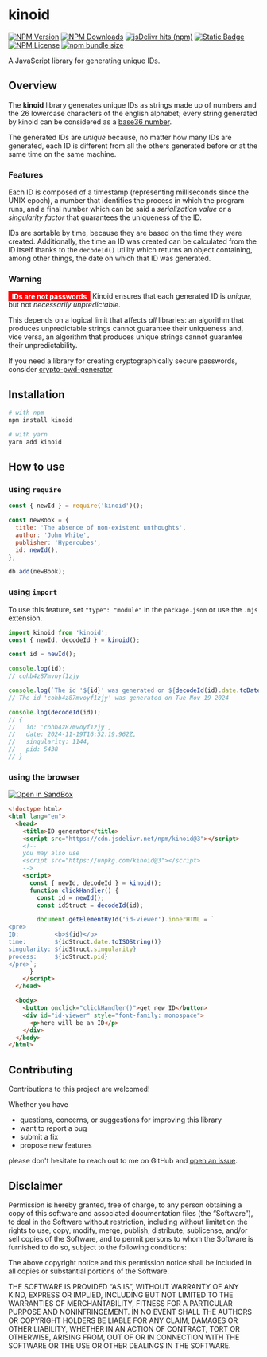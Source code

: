 # kinoid

<a href="https://www.npmjs.com/package/kinoid" target="_blank">![NPM Version](https://img.shields.io/npm/v/kinoid?style=plastic&logo=npm&label=version&labelColor=black)</a>
<a href="https://www.npmjs.com/package/kinoid" target="_blank">![NPM Downloads](https://img.shields.io/npm/d18m/kinoid?style=plastic&logo=npm&labelColor=black)</a>
<a href="https://www.jsdelivr.com/package/npm/kinoid" target="_blank">![jsDelivr hits (npm)](https://img.shields.io/jsdelivr/npm/hy/kinoid?style=plastic&logo=jsdelivr&logoColor=white&color=orange&labelColor=black)</a>
<a href="https://unpkg.com/browse/kinoid@3/" target="_blank">![Static Badge](https://img.shields.io/badge/powered-111000?style=plastic&logo=unpkg&label=unpkg&labelColor=black&color=FD0)</a>
<a href="https://opensource.org/license/mit" target="_blank">![NPM License](https://custom-icon-badges.demolab.com/npm/l/kinoid?style=plastic&logo=law&labelColor=black)</a>
<a href="https://bundlephobia.com/package/kinoid" target="_blank">![npm bundle size](https://img.shields.io/bundlephobia/min/kinoid?style=plastic&logo=webpack&logoColor=white&labelColor=black)</a>

A JavaScript library for generating unique IDs.

## Overview

The **kinoid** library generates unique IDs as strings made up of numbers and the 26 lowercase
characters of the english alphabet; every string generated by kinoid can be considered as a
[base36 number](https://en.wikipedia.org/wiki/Base36).

The generated IDs are _unique_ because, no matter how many IDs are generated, each ID is different
from all the others generated before or at the same time on the same machine.

### Features

Each ID is composed of a timestamp (representing milliseconds since the UNIX epoch), a number that
identifies the process in which the program runs, and a final number which can be said a
_serialization value_ or a _singularity factor_ that guarantees the uniqueness of the ID.

IDs are sortable by time, because they are based on the time they were created. Additionally, the
time an ID was created can be calculated from the ID itself thanks to the `decodeId()` utility which
returns an object containing, among other things, the date on which that ID was generated.

### Warning

<span style="color: white; background-color: red; padding: .125em .5em .125em .5em">**IDs are not
passwords**</span> Kinoid ensures that each generated ID is _unique_, but not _necessarily
unpredictable_.

This depends on a logical limit that affects _all_ libraries: an algorithm that produces
unpredictable strings cannot guarantee their uniqueness and, vice versa, an algorithm that produces
unique strings cannot guarantee their unpredictability.

If you need a library for creating cryptographically secure passwords, consider
[crypto-pwd-generator](https://www.npmjs.com/package/crypto-pwd-generator)

## Installation

```bash
# with npm
npm install kinoid

# with yarn
yarn add kinoid
```

## How to use

### using `require`

```javascript
const { newId } = require('kinoid')();

const newBook = {
  title: 'The absence of non-existent unthoughts',
  author: 'John White',
  publisher: 'Hypercubes',
  id: newId(),
};

db.add(newBook);
```

### using `import`

To use this feature, set `"type": "module"` in the `package.json` or use the `.mjs` extension.

```javascript
import kinoid from 'kinoid';
const { newId, decodeId } = kinoid();

const id = newId();

console.log(id);
// cohb4z87mvoyf1zjy

console.log(`The id '${id}' was generated on ${decodeId(id).date.toDateString()}`);
// The id 'cohb4z87mvoyf1zjy' was generated on Tue Nov 19 2024

console.log(decodeId(id));
// {
//   id: 'cohb4z87mvoyf1zjy',
//   date: 2024-11-19T16:52:19.962Z,
//   singularity: 1144,
//   pid: 5438
// }
```

### using the browser

<a href="https://codesandbox.io/p/sandbox/7f6sdn" target="_blank">![Open in SandBox](https://img.shields.io/badge/open%20in%20CodeSandbox-darkgreen?style=for-the-badge&logo=codesandbox&logoColor=black&labelColor=%23e3ff73)</a>

```html
<!doctype html>
<html lang="en">
  <head>
    <title>ID generator</title>
    <script src="https://cdn.jsdelivr.net/npm/kinoid@3"></script>
    <!--
    you may also use
    <script src="https://unpkg.com/kinoid@3"></script>
    -->
    <script>
      const { newId, decodeId } = kinoid();
      function clickHandler() {
        const id = newId();
        const idStruct = decodeId(id);

        document.getElementById('id-viewer').innerHTML = `
<pre>
ID:          <b>${id}</b>
time:        ${idStruct.date.toISOString()}
singularity: ${idStruct.singularity}
process:     ${idStruct.pid}
</pre>`;
      }
    </script>
  </head>

  <body>
    <button onclick="clickHandler()">get new ID</button>
    <div id="id-viewer" style="font-family: monospace">
      <p>here will be an ID</p>
    </div>
  </body>
</html>
```

## Contributing

Contributions to this project are welcomed!

Whether you have

- questions, concerns, or suggestions for improving this library
- want to report a bug
- submit a fix
- propose new features

please don't hesitate to reach out to me on GitHub and
[open an issue](https://github.com/ThornDuke/kinoid/issues).

## Disclaimer

Permission is hereby granted, free of charge, to any person obtaining a copy of this software and
associated documentation files (the “Software”), to deal in the Software without restriction,
including without limitation the rights to use, copy, modify, merge, publish, distribute,
sublicense, and/or sell copies of the Software, and to permit persons to whom the Software is
furnished to do so, subject to the following conditions:

The above copyright notice and this permission notice shall be included in all copies or substantial
portions of the Software.

THE SOFTWARE IS PROVIDED “AS IS”, WITHOUT WARRANTY OF ANY KIND, EXPRESS OR IMPLIED, INCLUDING BUT
NOT LIMITED TO THE WARRANTIES OF MERCHANTABILITY, FITNESS FOR A PARTICULAR PURPOSE AND
NONINFRINGEMENT. IN NO EVENT SHALL THE AUTHORS OR COPYRIGHT HOLDERS BE LIABLE FOR ANY CLAIM, DAMAGES
OR OTHER LIABILITY, WHETHER IN AN ACTION OF CONTRACT, TORT OR OTHERWISE, ARISING FROM, OUT OF OR IN
CONNECTION WITH THE SOFTWARE OR THE USE OR OTHER DEALINGS IN THE SOFTWARE.
